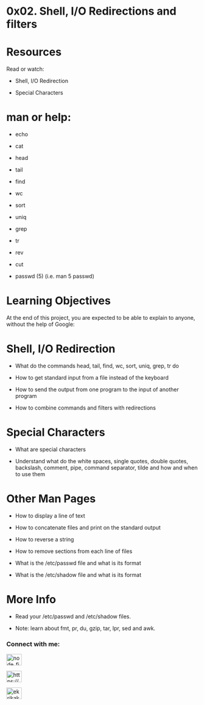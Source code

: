 # 0x02. Shell, I/O Redirections and filters

# Resources

Read or watch:

* Shell, I/O Redirection

* Special Characters



# man or help:



* echo

* cat

* head

* tail

* find

* wc

* sort

* uniq

* grep

* tr

* rev

* cut

* passwd (5) (i.e. man 5 passwd)



# Learning Objectives

At the end of this project, you are expected to be able to explain to anyone, without the help of Google:



# Shell, I/O Redirection



* What do the commands head, tail, find, wc, sort, uniq, grep, tr do

* How to get standard input from a file instead of the keyboard

* How to send the output from one program to the input of another program

* How to combine commands and filters with redirections



# Special Characters

* What are special characters

* Understand what do the white spaces, single quotes, double quotes, backslash, comment, pipe, command separator, tilde and how and when to use them



# Other Man Pages

* How to display a line of text

* How to concatenate files and print on the standard output

* How to reverse a string

* How to remove sections from each line of files

* What is the /etc/passwd file and what is its format

* What is the /etc/shadow file and what is its format

# More Info

* Read your /etc/passwd and /etc/shadow files.

* Note: learn about fmt, pr, du, gzip, tar, lpr, sed and awk.



<h3 align="left">Connect with me:</h3>

<p align="left">

<a href="https://twitter.com/node_finder" target="blank"><img align="center" src="https://raw.githubusercontent.com/rahuldkjain/github-profile-readme-generator/master/src/images/icons/Social/twitter.svg" alt="node_finder" height="30" width="40" /></a>

<a href="https://linkedin.com/in/https://www.linkedin.com/in/kenewenemor-ekrika/" target="blank"><img align="center" src="https://raw.githubusercontent.com/rahuldkjain/github-profile-readme-generator/master/src/images/icons/Social/linked-in-alt.svg" alt="https://www.linkedin.com/in/kenewenemor-ekrika/" height="30" width="40" /></a>

<a href="https://stackoverflow.com/users/ekrikakenny@gmail.com" target="blank"><img align="center" src="https://raw.githubusercontent.com/rahuldkjain/github-profile-readme-generator/master/src/images/icons/Social/stack-overflow.svg" alt="ekrikakenny@gmail.com" height="30" width="40" /></a>

</p>








